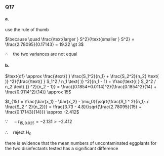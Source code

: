 ### Q17  

#### a.  

use the rule of thumb  

$\because \quad \frac{\text{larger } S^2}{\text{smaller } S^2} = \frac{2.78095}{0.17143} = 19.22 \gt 3$  

$\therefore \quad \text{the two variances are not equal}$  

#### b.  

$\text{df} \approx \frac{\text{( } \frac{S_1^2}{n_1} + \frac{S_2^2}{n_2} \text{ )} ^2}{\frac{\text{( } S_1^2 / n_1 \text{ )} ^2}{n_1 - 1} + \frac{\text{( } S_2^2 / n_2 \text{ )} ^2}{n_2 - 1}}
= \frac{(0.1854+0.0114)^2}{\frac{0.1854^2}{14} + \frac{0.0114^2}{14}} \approx 15$  

$t_{15} = \frac{\bar{x_1} - \bar{x_2} - \mu_0}{\sqrt{\frac{S_1 ^ 2}{n_1} + \frac{S_2 ^ 2}{n_2}}} = \frac{3.73 - 4.8}{\sqrt{\frac{2.78095}{15} + \frac{0.17143}{14}}} \approx -2.412$  

$\because \quad -t_{15, 0.025} = -2.131 > -2.412$  

$\therefore \quad \text{reject } H_0$  

there is  evidence that the mean numbers of uncontaminated eggplants for the two disinfectants tested has a significant difference   
